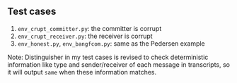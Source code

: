 ## Test cases
1. `env_crupt_committer.py`: the committer is corrupt
2. `env_crupt_receiver.py`: the receiver is corrupt
3. `env_honest.py`, `env_bangfcom.py`: same as the Pedersen example


Note: Distinguisher in my test cases is revised to check deterministic information like type and sender/receiver of each message in transcripts, so it will output `same` when these information matches.